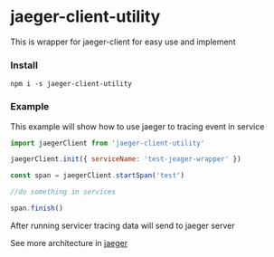 # jaeger-client-utility
This is wrapper for jaeger-client for easy use and implement

### Install
`npm i -s jaeger-client-utility`

### Example
This example will show how to use jaeger to tracing event in service

```javascript
import jaegerClient from 'jaeger-client-utility'

jaegerClient.init({ serviceName: 'test-jeager-wrapper' })

const span = jaegerClient.startSpan('test')

//do something in services

span.finish()
```
After running servicer tracing data will send to jaeger server

See more architecture in [jaeger](https://www.jaegertracing.io/docs/1.10/architecture/) 